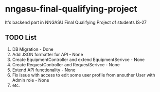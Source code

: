# nngasu-final-qualifying-project
It's backend part in NNGASU Final Qualifying Project of students IS-27

## TODO List

1. DB Migration - Done
2. Add JSON formatter for API - None
3. Create EquipmentController and extend EquipmentSerivce - None
4. Create RequestController and RequestSerivce - None
5. Extend API functionality - None
6. Fix issue with access to edit some user profile from anouther User with Admin role - None 
7. etc.
